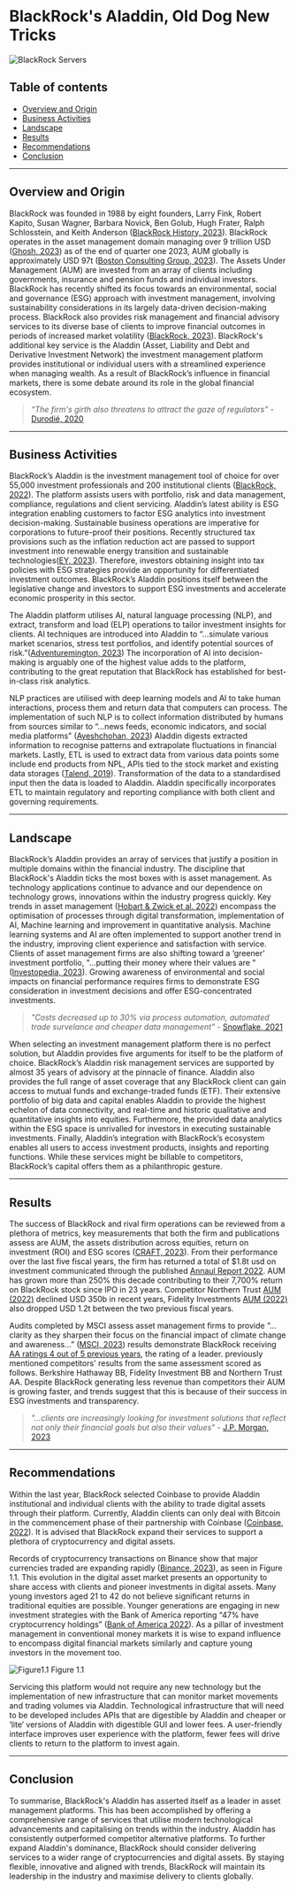 # BlackRock's Aladdin, Old Dog New Tricks 
![BlackRock Servers](Images/Dashboard1.png)

## Table of contents
* [Overview and Origin](#overview-and-origin)
* [Business Activities](#business-activities)
* [Landscape](#landscape)
* [Results](#results)
* [Recommendations](#Recommendations)
* [Conclusion](#Conclusion)

___
## Overview and Origin
BlackRock was founded in 1988 by eight founders, Larry Fink, Robert Kapito, Susan Wagner, Barbara Novick, Ben Golub, Hugh Frater, Ralph Schlosstein, and Keith Anderson ([BlackRock History, 2023](https://www.zippia.com/blackrock-careers-904178/history/)). BlackRock operates in the asset management domain managing over 9 trillion USD ([Ghosh, 2023](https://www.pionline.com/money-management/blackrock-posts-aum-909-trillion-first-quarter-down-5-last-year)) as of the end of quarter one 2023, AUM globally is approximately USD 97t ([Boston Consulting Group, 2023](https://www.bcg.com/press/15may2023-global-asset-management-transform-to-thrive)). The Assets Under Management (AUM) are invested from an array of clients including governments, insurance and pension funds and individual investors. BlackRock has recently shifted its focus towards an environmental, social and governance (ESG) approach with investment management, involving sustainability considerations in its largely data-driven decision-making process. BlackRock also provides risk management and financial advisory services to its diverse base of clients to improve financial outcomes in periods of increased market volatility ([BlackRock, 2023](https://www.blackrock.com/au/individual/about-us/about-blackrock?cid=ppc:blk_au:google:sitelink&gclid=Cj0KCQjwqNqkBhDlARIsAFaxvwzenzNPRQYTBbA18cl00Ed_abSKIyXay6zSEA6ZM5h_6tbcdltkO6gaAtxEEALw_wcB&gclsrc=aw.ds)). BlackRock's additional key service is the Aladdin (Asset, Liability and Debt and Derivative Investment Network) the investment management platform provides institutional or individual users with a streamlined experience when managing wealth. As a result of BlackRock’s influence in financial markets, there is some debate around its role in the global financial ecosystem.

>*“The firm's girth also threatens to attract the gaze of regulators”* - [Durodié, 2020](https://www.cognitivefinance.ai/single-post/aladdin-and-the-genius-that-is-larry-fink)
___
## Business Activities

BlackRock’s Aladdin is the investment management tool of choice for over 55,000 investment professionals and 200 institutional clients ([BlackRock, 2022](https://www.blackrock.com/aladdin/offerings/aladdin-overview#:~:text=As%20an%20end%2Dto%2Dend,investment%20professionals%20around%20the%20world)). The platform assists users with portfolio, risk and data management, compliance, regulations and client servicing. Aladdin’s latest ability is ESG integration enabling customers to factor ESG analytics into investment decision-making. Sustainable business operations are imperative for corporations to future-proof their positions. Recently structured tax provisions such as the inflation reduction act are passed to support investment into renewable energy transition and sustainable technologies([EY, 2023](https://www.ey.com/en_us/sustainability/esg-evolution?WT.mc_id=10821174&AA.tsrc=paidsearch&gad=1&gclid=Cj0KCQjwqNqkBhDlARIsAFaxvwzzuVXmtVx8oJZiMcuSA82GJW0Ih_b0gi5asVFJWSbApFqVketOCrkaAjjiEALw_wcB)). Therefore, investors obtaining insight into tax policies with ESG strategies provide an opportunity for differentiated investment outcomes. BlackRock’s Aladdin positions itself between the legislative change and investors to support ESG investments and accelerate economic prosperity in this sector.


The Aladdin platform utilises AI, natural language processing (NLP), and extract, transform and load (ELP) operations to tailor investment insights for clients. AI techniques are introduced into Aladdin to “…simulate various market scenarios, stress test portfolios, and identify potential sources of risk.”([Adventuremington, 2023](https://medium.com/@remingtondunlap/blackrocks-all-powerful-ai-fab3f53eb830)) The incorporation of AI into decision-making is arguably one of the highest value adds to the platform, contributing to the great reputation that BlackRock has established for best-in-class risk analytics. 

NLP practices are utilised with deep learning models and AI to take human interactions, process them and return data that computers can process. The implementation of such NLP is to collect information distributed by humans from sources similar to “…news feeds, economic indicators, and social media platforms" ([Ayeshchohan, 2023](https://medium.com/@ayeshchohan2/unleashing-the-power-of-aladdin-exploring-the-technology-driving-blackrocks-success-5d0c0450188c))  Aladdin digests extracted information to recognise patterns and extrapolate fluctuations in financial markets. Lastly, ETL is used to extract data from various data points some include end products from NPL, APIs tied to the stock market and existing data storages ([Talend, 2019](https://www.youtube.com/watch?v=a5C-Bw8y9gM&t=24s)). Transformation of the data to a standardised input then the data is loaded to Aladdin. Aladdin specifically incorporates ETL to maintain regulatory and reporting compliance with both client and governing requirements. 


___
## Landscape
BlackRock’s Aladdin provides an array of services that justify a position in multiple domains within the financial industry. The discipline that BlackRock's Aladdin ticks the most boxes with is asset management. As technology applications continue to advance and our dependence on technology grows, innovations within the industry progress quickly. Key trends in asset management ([Hobart & Zwick et al. 2022](https://www.oliverwyman.com/our-expertise/insights/2023/jan/asset-management-trends-2023.html)) encompass the optimisation of processes through digital transformation, implementation of AI, Machine learning and improvement in quantitative analysis. Machine learning systems and AI are often implemented to support another trend in the industry, improving client experience and satisfaction with service. Clients of asset management firms are also shifting toward a ‘greener’ investment portfolio, "...putting their money where their values are "([Investopedia, 2023](https://www.investopedia.com/terms/e/environmental-social-and-governance-esg-criteria.asp#:~:text=Environmental%2C%20social%2C%20and%20governance%20(ESG)%20investing%20is%20used,products%20that%20employ%20ESG%20principles)). Growing awareness of environmental and social impacts on financial performance requires firms to demonstrate ESG consideration in investment decisions and offer ESG-concentrated investments.

> *"Costs decreased up to 30% via process automation, automated trade survelance and cheaper data management"* - [Snowflake, 2021](https://www.snowflake.com/blog/blackrock-and-snowflake-partner-to-unlock-the-value-of-data-for-the-investment-management-industry/?utm_source=blackrock&utm_medium=referral&utm_campaign=powered-by-snowflake-blackrock)

When selecting an investment management platform there is no perfect solution, but Aladdin provides five arguments for itself to be the platform of choice. BlackRock’s Aladdin risk management services are supported by almost 35 years of advisory at the pinnacle of finance. Aladdin also provides the full range of asset coverage that any BlackRock client can gain access to mutual funds and exchange-traded funds (ETF). Their extensive portfolio of big data and capital enables Aladdin to provide the highest echelon of data connectivity, and real-time and historic qualitative and quantitative insights into equities. Furthermore, the provided data analytics within the ESG space is unrivalled for investors in executing sustainable investments. Finally, Aladdin’s integration with BlackRock’s ecosystem enables all users to access investment products, insights and reporting functions. While these services might be billable to competitors, BlackRock’s capital offers them as a philanthropic gesture.

___
## Results
The success of BlackRock and rival firm operations can be reviewed from a plethora of metrics, key measurements that both the firm and publications assess are AUM, the assets distribution across equities, return on investment (ROI) and ESG scores ([CRAFT, 2023](https://craft.co/blackrock/operating-metrics)). From their performance over the last five fiscal years, the firm has returned a total of $1.8t usd on investment communicated through the published [Annaul Report 2022](https://www.annualreports.com/Company/blackrock). AUM has grown more than 250% this decade contributing to their 7,700% return on BlackRock stock since IPO in 23 years. Competitor Northern Trust [AUM (2022)](https://www.northerntrust.com/content/dam/northerntrust/pws/nt/documents/about-us/2022-financial-highlights.pdf) declined USD 350b in recent years, Fidelity Investments [AUM (2022)](https://www.statista.com/statistics/1260831/fidelity-aua-type/) also dropped USD 1.2t between the two previous fiscal years. 

Audits completed by MSCI assess asset management firms to provide “…clarity as they sharpen their focus on the financial impact of climate change and awareness…” ([MSCI, 2023](https://www.msci.com/who-we-are/about-us)) results demonstrate BlackRock receiving [AA ratings 4 out of 5 previous years](https://www.msci.com/our-solutions/esg-investing/esg-ratings-climate-search-tool/issuer/blackrock-inc/IID000000002159799%20/), the rating of a leader. previously mentioned competitors' results from the same assessment scored as follows. Berkshire Hathaway BB, Fidelity Investment BB and Northern Trust AA. Despite BlackRock generating less revenue than competitors their AUM is growing faster, and trends suggest that this is because of their success in ESG investments and transparency. 

> *"...clients are increasingly looking for investment solutions that reflect not only their financial goals but also their values"* - [J.P. Morgan, 2023](https://am.jpmorgan.com/au/en/asset-management/adv/funds/global-macro-sustainable-fund/?utm_source=jpmam-sem-google&utm_medium=all-mixed&utm_campaign=au-en-bauglobalmacrosustainablefund-acq&utm_content=esgnonbrandexact&gclid=CjwKCAjw-vmkBhBMEiwAlrMeF8DoXZxDHkH-PkEHPET7PHQp-RYo69gGnsvL6gXUwFdXYn4smKnQ5xoC_IcQAvD_BwE)
___
## Recommendations
Within the last year, BlackRock selected Coinbase to provide Aladdin institutional and individual clients with the ability to trade digital assets through their platform. Currently, Aladdin clients can only deal with Bitcoin in the commencement phase of their partnership with Coinbase ([Coinbase, 2022](https://www.coinbase.com/blog/coinbase-selected-by-blackrock-provide-aladdin-clients-access-to-crypto-trading-and-custody-via)). It is advised that BlackRock expand their services to support a plethora of cryptocurrency and digital assets. 


Records of cryptocurrency transactions on Binance show that major currencies traded are expanding rapidly ([Binance, 2023](https://www.binance.com/en-AU/altcoins/tradable)), as seen in Figure 1.1. This evolution in the digital asset market presents an opportunity to share access with clients and pioneer investments in digital assets. Many young investors aged 21 to 42 do not believe significant returns in traditional equities are possible. Younger generations are engaging in new investment strategies with the Bank of America reporting “47% have cryptocurrency holdings” ([Bank of America 2022](https://newsroom.bankofamerica.com/content/newsroom/press-releases/2022/10/bank-of-america-private-bank-study-finds-younger-investors-turni.html)). As a pillar of investment management in conventional money markets it is wise to expand influence to encompass digital financial markets similarly and capture young investors in the movement too.


![Figure1.1](Images/Crypto_Breakdown.jpeg)
Figure 1.1

Servicing this platform would not require any new technology but the implementation of new infrastructure that can monitor market movements and trading volumes via Aladdin. Technological infrastructure that will need to be developed includes APIs that are digestible by Aladdin and cheaper or ‘lite’ versions of Aladdin with digestible GUI and lower fees. A user-friendly interface improves user experience with the platform, fewer fees will drive clients to return to the platform to invest again. 

___
## Conclusion 
To summarise, BlackRock's Aladdin has asserted itself as a leader in asset management platforms. This has been accomplished by offering a comprehensive range of services that utilise modern technological advancements and capitalising on trends within the industry. Aladdin has consistently outperformed competitor alternative platforms. To further expand Aladdin's dominance, BlackRock should consider delivering services to a wider range of cryptocurrencies and digital assets. By staying flexible, innovative and aligned with trends, BlackRock will maintain its leadership in the industry and maximise delivery to clients globally.
